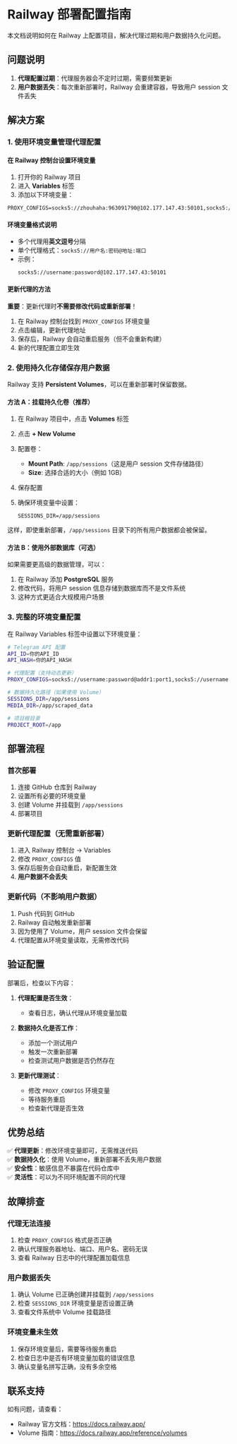 # Railway 部署配置指南

本文档说明如何在 Railway 上配置项目，解决代理过期和用户数据持久化问题。

## 问题说明

1. **代理配置过期**：代理服务器会不定时过期，需要频繁更新
2. **用户数据丢失**：每次重新部署时，Railway 会重建容器，导致用户 session 文件丢失

## 解决方案

### 1. 使用环境变量管理代理配置

#### 在 Railway 控制台设置环境变量

1. 打开你的 Railway 项目
2. 进入 **Variables** 标签
3. 添加以下环境变量：

```
PROXY_CONFIGS=socks5://zhouhaha:963091790@102.177.147.43:50101,socks5://zhouhaha:963091790@102.177.146.2:50101
```

#### 环境变量格式说明

- 多个代理用**英文逗号**分隔
- 单个代理格式：`socks5://用户名:密码@地址:端口`
- 示例：
  ```
  socks5://username:password@102.177.147.43:50101
  ```

#### 更新代理的方法

**重要**：更新代理时**不需要修改代码或重新部署**！

1. 在 Railway 控制台找到 `PROXY_CONFIGS` 环境变量
2. 点击编辑，更新代理地址
3. 保存后，Railway 会自动重启服务（但不会重新构建）
4. 新的代理配置立即生效

### 2. 使用持久化存储保存用户数据

Railway 支持 **Persistent Volumes**，可以在重新部署时保留数据。

#### 方法 A：挂载持久化卷（推荐）

1. 在 Railway 项目中，点击 **Volumes** 标签
2. 点击 **+ New Volume**
3. 配置卷：
   - **Mount Path**: `/app/sessions`（这是用户 session 文件存储路径）
   - **Size**: 选择合适的大小（例如 1GB）
4. 保存配置

5. 确保环境变量中设置：
   ```
   SESSIONS_DIR=/app/sessions
   ```

这样，即使重新部署，`/app/sessions` 目录下的所有用户数据都会被保留。

#### 方法 B：使用外部数据库（可选）

如果需要更高级的数据管理，可以：

1. 在 Railway 添加 **PostgreSQL** 服务
2. 修改代码，将用户 session 信息存储到数据库而不是文件系统
3. 这种方式更适合大规模用户场景

### 3. 完整的环境变量配置

在 Railway Variables 标签中设置以下环境变量：

```bash
# Telegram API 配置
API_ID=你的API_ID
API_HASH=你的API_HASH

# 代理配置（支持动态更新）
PROXY_CONFIGS=socks5://username:password@addr1:port1,socks5://username:password@addr2:port2

# 数据持久化路径（如果使用 Volume）
SESSIONS_DIR=/app/sessions
MEDIA_DIR=/app/scraped_data

# 项目根目录
PROJECT_ROOT=/app
```

## 部署流程

### 首次部署

1. 连接 GitHub 仓库到 Railway
2. 设置所有必要的环境变量
3. 创建 Volume 并挂载到 `/app/sessions`
4. 部署项目

### 更新代理配置（无需重新部署）

1. 进入 Railway 控制台 → Variables
2. 修改 `PROXY_CONFIGS` 值
3. 保存后服务会自动重启，新配置生效
4. **用户数据不会丢失**

### 更新代码（不影响用户数据）

1. Push 代码到 GitHub
2. Railway 自动触发重新部署
3. 因为使用了 Volume，用户 session 文件会保留
4. 代理配置从环境变量读取，无需修改代码

## 验证配置

部署后，检查以下内容：

1. **代理配置是否生效**：
   - 查看日志，确认代理从环境变量加载
   
2. **数据持久化是否工作**：
   - 添加一个测试用户
   - 触发一次重新部署
   - 检查测试用户数据是否仍然存在

3. **更新代理测试**：
   - 修改 `PROXY_CONFIGS` 环境变量
   - 等待服务重启
   - 检查新代理是否生效

## 优势总结

✅ **代理更新**：修改环境变量即可，无需推送代码  
✅ **数据持久化**：使用 Volume，重新部署不丢失用户数据  
✅ **安全性**：敏感信息不暴露在代码仓库中  
✅ **灵活性**：可以为不同环境配置不同的代理  

## 故障排查

### 代理无法连接

1. 检查 `PROXY_CONFIGS` 格式是否正确
2. 确认代理服务器地址、端口、用户名、密码无误
3. 查看 Railway 日志中的代理配置加载信息

### 用户数据丢失

1. 确认 Volume 已正确创建并挂载到 `/app/sessions`
2. 检查 `SESSIONS_DIR` 环境变量是否设置正确
3. 查看文件系统中 Volume 挂载路径

### 环境变量未生效

1. 保存环境变量后，需要等待服务重启
2. 检查日志中是否有环境变量加载的错误信息
3. 确认变量名拼写正确，没有多余空格

## 联系支持

如有问题，请查看：
- Railway 官方文档：https://docs.railway.app/
- Volume 指南：https://docs.railway.app/reference/volumes
